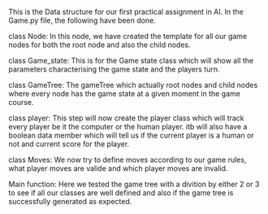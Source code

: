 This is the Data structure for our first practical assignment in AI. In the Game.py file, the following have been done.

class Node:
In this node, we have created the template for all our game nodes for both the root node and also the child nodes. 

class Game_state:
This is for the Game state class which will show all the parameters characterising the game state
and the players turn.

class GameTree:
The gameTree which actually root nodes and child nodes where every node has the game state at a given moment in the game course.

class player:
This step will now create the player class which will track every player 
be it the computer or the human player. itb will also have a boolean data
member which will tell us if the current player is a human or not and current score for the player.

class Moves: 
We now try to define moves according to our game rules, what player moves are valide and which player moves are invalid.

Main function:
Here we tested the game tree with a divition by either 2 or 3 to see if all our classes are well defined and also if the 
game tree is successfully generated as expected.
